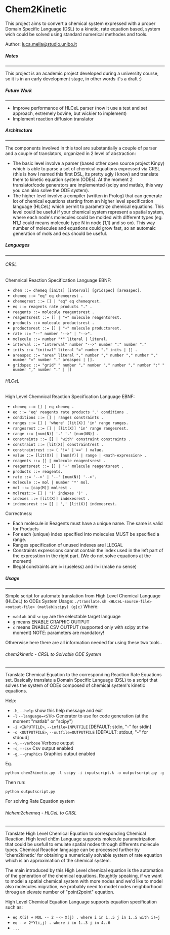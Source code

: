 Chem2Kinetic
============
This project aims to convert a chemical system expressed with a proper Domain Specific Language (DSL) to a kinetic, 
rate equation based, system wich could be solved using standard numerical methodes and tools.

Author: luca.mella@studio.unibo.it

##### Notes
------------
This project is an academic project developed during a university course, so it is in an early development stage, in other words it's a draft :)

##### Future Work
------------
* Improve performance of HLCeL parser (now it use a test and set approach, extremely bovine, but wickier to implement)
* Implement reaction diffusion translator

##### Architecture
------------
The components involved in this tool are substantially a couple of parser and a couple of translators, 
organized in 2 level of abstraction:
* The basic level involve a parser (based other open source project Kinpy) which is able to parse a set of chemical equations expressed via CRSL (this is how I named this first DSL, its pretty ugly i know) and translate them to kinetic 
equation system (ODEs). At the moment 2 translator/code generators are implemented (scipy and matlab, this way you can also solve the ODE system).
* The higher level involve a compiler (written in Prolog) that can generate lot of chemical equations starting from an higher level specification language (HLCeL) which permit to parametrize chemical equations. 
This level could be useful if your chemical system represent a spatial system, where each node's molecules could be 
molded with different types (eg. N1_1 could means molecule type N in node [1,1] and so on). This way number of molecules and equations could grow fast, 
so an automaic generation of mols and eqs should be useful. 

##### Languages
------------
###### CRSL
Chemnical Reaction Specification Language EBNF:
* `chem ::= chemeq [inits] [interval] [gridspec] [areaspec].`
* `chemeq ::= "eq" eq chemeqrest .`
* `chemeqrest ::= [] | "eq" eq chemeqrest.`
* `eq ::= reagents rate products "." .`
* `reagents ::= molecule reagentsrest .`
* `reagentsrest ::= [] | "+" molecule reagentsrest.`
* `products ::= molecule productsrest .`
* `productsrest ::= [] | "+" molecule productsrest.`
* `rate ::= "--" number "-->" | "-->".`
* `molecule ::= number "*" literal | literal.`
* `interval ::= "intrerval" number "-->" number ":" number "."`
* `inits ::= "initval" literal "=" number "." inits | [] .`
* `areaspec ::= "area" literal "," number "," number "," number "," number "=" number "." areaspec | [].`
* `gridspec ::= "grid" " number "," number "," number "," number ":" " number "," number "." | []`

###### HLCeL
High Level Chemnical Reaction Specification Language EBNF:
* `chemeq ::= [] | eq chemeq .`
* `eq ::= 'eq' reagents rate products '.' conditions .`
* `conditions ::= [] | ranges constraints .`
* `ranges ::= [] | 'where' [lit(X)] 'in' range ranges.`
* `rangesrest ::= [] | [lit(X)] 'in' range rangesrest.`
* `range ::= [num(N)] '.' '.' [num(NN)] .`
* `constraints ::= [] | 'with' constraint constraints .`
* `constraint ::= [lit(X)] constraintrest .`
* `constraintrest ::= ( '!=' |'==' ) value.`
* `value ::= [lit(X)] | [num(Y)] | range | <math-expression> .`
* `reagents ::= [] | molecule reagentsrest .`
* `reagentsrest ::= [] | '+' molecule reagentsrest .`
* `products ::= reagents.`
* `rate ::= '-->' | '--' [num(N)] '-->'.`
* `molecule ::= mol | number '*' mol.`
* `mol ::= [cap(M)] molrest .`
* `molrest::= [] | '(' indexes ')' .`
* `indexes ::= [lit(X)] indexesrest .`
* `indexesrest ::= [] | ',' [lit(X)] indexesrest.`

Correctness:
* Each molecule in Reagents must have a unique name. The same is valid for Products
* For each (unique) index specified into molecules MUST be specified a range.
* Ranges specification of unused indexes are ILLEGAL
* Constraints expressions cannot contain the index used in the left part of the expresstion in the right part. (We do not solve equations at the moment)
* Illegal constraints are i=i (useless) and i!=i (make no sense)

##### Usage
------------
Simple script for automate translation from High Level Chemical Language (HLCeL) to ODEs System
Usage: `./translate.sh <HLCeL-source-file> <output-file> (matlab|scipy) (g|c)`
Where:
* `mablab` and `scipy` are the selectable target language
* `g` means ENABLE GRAPHIC OUTPUT
* `c` means ENABLE CSV OUTPUT (supported only with scipy at the moment)
NOTE: parameters are mandatory!

Othrerwise here there are all information needed for using these two tools..

###### chem2kinetic - CRSL to Solvable ODE System
------------
Translate Chemical Equation to the corresponding Reaction Rate Equations set.
Basically translate a Domain Specific Language (DSL) to a script
that solves the system of ODEs composed of chemical system's
kinetic equations.

Help:
* `-h`, `--help` show this help message and exit
* `-l` `--language=<STR>` Generator to use for code generation (at the moment "matlab" or "scipy")
* `-i <INPUTFILE>`, `--infile=INPUTFILE` [DEFAULT: stdin, "-" for stdin]
* `-o <OUTPUTFILE>`, `--outfile=OUTPUTFILE` [DEFAULT: stdout, "-" for stdoud]
* `-v`, `--verbose` Verbose output
* `-c`, `--csv` Csv output enabled
* `-g`, `--graphics` Graphics output enabled


Eg.

`python chem2kinetic.py -l scipy -i inputscript.k -o outputscript.py -g`

Then run:

`python outputscript.py`

For solving Rate Equation system

###### hlchem2chemeq - HLCeL to CRSL
------------
Translate High Level Chemical Equation to corresponding Chemical Reaction.
High level chEm Language supports molecule parametrization that could be
usefull to emulate spatial nodes through differents molecule types.
Chemical Reaction language can be processed further by 'chem2kinetic' for
obtaining a numerically solvable system of rate equation which is an
approximation of the chemical system.

The main introduced by this High Level chemical equation is the automation
of the generation of the chemical equations.
Roughtly speaking, if we want to model a spatial chemical system with more nodes
and we'd like to model also molecules migration, we probably need to model
nodes neighborhood throug an elevate number of \"point2point\" equation.

High Level Chemical Equation Language supports equation specification such as:

* `eq X(i) + MOL -- 2 --> X(j) . where i in 1..5 j in 1..5 with i!=j`
* `eq --> 2*Y(i,j) . where i in 1..3 j in 4..6`
* `...`
